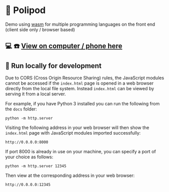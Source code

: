 # :octopus: Polipod

Demo using [wasm](https://webassembly.org/) for multiple programming languages on the front end (client side only / browser based)

## :computer: :phone: [View on computer / phone here](https://trichoplax.github.io/polipod)

## :wrench: Run locally for development

Due to CORS (Cross Origin Resource Sharing) rules, the JavaScript modules cannot be accessed if the `index.html` page is opened in a web browser directly from the local file system. Instead `index.html` can be viewed by serving it from a local server.

For example, if you have Python 3 installed you can run the following from the `docs` folder:

```
python -m http.server
```

Visiting the following address in your web browser will then show the `index.html` page with JavaScript modules imported successfully:

```
http://0.0.0.0:8000
```

If port 8000 is already in use on your machine, you can specify a port of your choice as follows:

```
python -m http.server 12345
```

Then view at the corresponding address in your web browser:

```
http://0.0.0.0:12345
```
